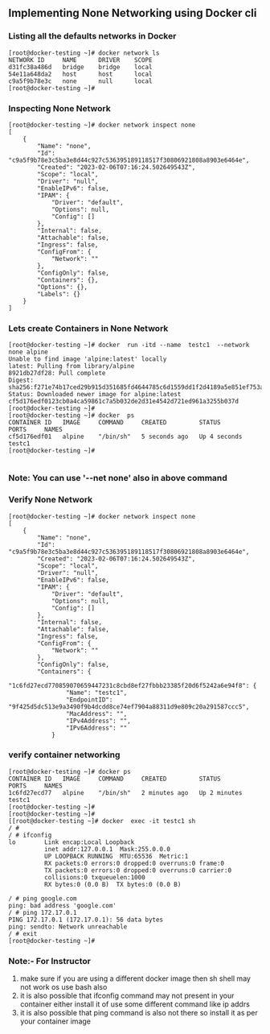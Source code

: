## Implementing None Networking using Docker cli 

### Listing all the defaults networks in Docker 

```
[root@docker-testing ~]# docker network ls
NETWORK ID     NAME      DRIVER    SCOPE
d31fc38a486d   bridge    bridge    local
54e11a648da2   host      host      local
c9a5f9b78e3c   none      null      local
[root@docker-testing ~]# 

```

### Inspecting None Network 

```
[root@docker-testing ~]# docker network inspect none 
[
    {
        "Name": "none",
        "Id": "c9a5f9b78e3c5ba3e8d44c927c536395189118517f30806921808a8903e6464e",
        "Created": "2023-02-06T07:16:24.502649543Z",
        "Scope": "local",
        "Driver": "null",
        "EnableIPv6": false,
        "IPAM": {
            "Driver": "default",
            "Options": null,
            "Config": []
        },
        "Internal": false,
        "Attachable": false,
        "Ingress": false,
        "ConfigFrom": {
            "Network": ""
        },
        "ConfigOnly": false,
        "Containers": {},
        "Options": {},
        "Labels": {}
    }
]

```

### Lets create Containers in None Network 

```
[root@docker-testing ~]# docker  run -itd --name  testc1  --network none alpine 
Unable to find image 'alpine:latest' locally
latest: Pulling from library/alpine
8921db27df28: Pull complete 
Digest: sha256:f271e74b17ced29b915d351685fd4644785c6d1559dd1f2d4189a5e851ef753a
Status: Downloaded newer image for alpine:latest
cf5d176edf0123cb0a4ca59861c7a5b032de2d31e4542d721ed961a3255b037d
[root@docker-testing ~]# 
[root@docker-testing ~]# docker  ps
CONTAINER ID   IMAGE     COMMAND     CREATED         STATUS         PORTS     NAMES
cf5d176edf01   alpine    "/bin/sh"   5 seconds ago   Up 4 seconds             testc1
[root@docker-testing ~]# 


```

### Note: You can use  '--net none' also in above command 

### Verify None Network 

```
[root@docker-testing ~]# docker network inspect none 
[
    {
        "Name": "none",
        "Id": "c9a5f9b78e3c5ba3e8d44c927c536395189118517f30806921808a8903e6464e",
        "Created": "2023-02-06T07:16:24.502649543Z",
        "Scope": "local",
        "Driver": "null",
        "EnableIPv6": false,
        "IPAM": {
            "Driver": "default",
            "Options": null,
            "Config": []
        },
        "Internal": false,
        "Attachable": false,
        "Ingress": false,
        "ConfigFrom": {
            "Network": ""
        },
        "ConfigOnly": false,
        "Containers": {
            "1c6fd27ecd770859070659447231c8cbd8ef27fbbb23385f20d6f5242a6e94f8": {
                "Name": "testc1",
                "EndpointID": "9f425d5dc513e9a3490f9b4dcdd8ce74ef7904a88311d9e809c20a291587ccc5",
                "MacAddress": "",
                "IPv4Address": "",
                "IPv6Address": ""
            }

```

### verify container networking 

```
[root@docker-testing ~]# docker ps
CONTAINER ID   IMAGE     COMMAND     CREATED         STATUS         PORTS     NAMES
1c6fd27ecd77   alpine    "/bin/sh"   2 minutes ago   Up 2 minutes             testc1
[root@docker-testing ~]# 
[root@docker-testing ~]# 
[[root@docker-testing ~]# docker  exec -it testc1 sh 
/ # 
/ # ifconfig 
lo        Link encap:Local Loopback  
          inet addr:127.0.0.1  Mask:255.0.0.0
          UP LOOPBACK RUNNING  MTU:65536  Metric:1
          RX packets:0 errors:0 dropped:0 overruns:0 frame:0
          TX packets:0 errors:0 dropped:0 overruns:0 carrier:0
          collisions:0 txqueuelen:1000 
          RX bytes:0 (0.0 B)  TX bytes:0 (0.0 B)

/ # ping google.com 
ping: bad address 'google.com'
/ # ping 172.17.0.1 
PING 172.17.0.1 (172.17.0.1): 56 data bytes
ping: sendto: Network unreachable
/ # exit
[root@docker-testing ~]#
```

### Note:- For Instructor 

<ol>
    <li> make sure if you are using a different docker image then sh shell may not work os use bash also </li>
    <li> it is also possible that ifconfig command may not present in your container either install it of use some different command like ip addrs </li>
    <li> it is also possible that ping command is also not there so install it as per your container image </li>
</ol>
